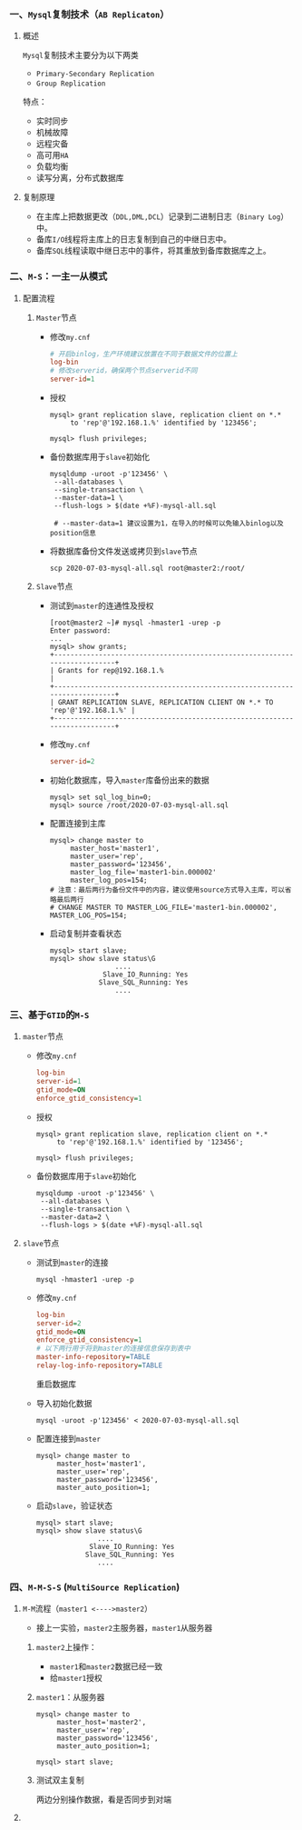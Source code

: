 ### 一、`Mysql`复制技术（`AB Replicaton`）

1. 概述

   `Mysql`复制技术主要分为以下两类

   - `Primary-Secondary Replication`
   - `Group Replication`

   特点：

   - 实时同步
   - 机械故障
   - 远程灾备
   - 高可用`HA`
   - 负载均衡
   - 读写分离，分布式数据库

2. 复制原理

   - 在主库上把数据更改（`DDL,DML,DCL`）记录到二进制日志（`Binary Log`）中。
   - 备库`I/O`线程将主库上的日志复制到自己的中继日志中。
   - 备库`SQL`线程读取中继日志中的事件，将其重放到备库数据库之上。

### 二、`M-S`：一主一从模式

1. 配置流程

   1. `Master`节点

      - 修改`my.cnf`

        ```ini
        # 开启binlog，生产环境建议放置在不同于数据文件的位置上
        log-bin
        # 修改serverid，确保两个节点serverid不同
        server-id=1
        ```

      - 授权

        ```mysql
        mysql> grant replication slave, replication client on *.*
             to 'rep'@'192.168.1.%' identified by '123456';
        
        mysql> flush privileges;
        ```

      - 备份数据库用于`slave`初始化

        ```shell
        mysqldump -uroot -p'123456' \
         --all-databases \
         --single-transaction \
         --master-data=1 \
         --flush-logs > $(date +%F)-mysql-all.sql
         
         # --master-data=1 建议设置为1，在导入的时候可以免输入binlog以及position信息
        ```

      - 将数据库备份文件发送或拷贝到`slave`节点

        `scp 2020-07-03-mysql-all.sql root@master2:/root/`

   2. `Slave`节点

      - 测试到`master`的连通性及授权

        ```shell
        [root@master2 ~]# mysql -hmaster1 -urep -p
        Enter password: 
        ...
        mysql> show grants;
        +---------------------------------------------------------------------------+
        | Grants for rep@192.168.1.%                                                |
        +---------------------------------------------------------------------------+
        | GRANT REPLICATION SLAVE, REPLICATION CLIENT ON *.* TO 'rep'@'192.168.1.%' |
        +---------------------------------------------------------------------------+
        
        ```

      - 修改`my.cnf`

        ```ini
        server-id=2
        ```

      - 初始化数据库，导入`master`库备份出来的数据

        ```mysql
        mysql> set sql_log_bin=0;
        mysql> source /root/2020-07-03-mysql-all.sql
        ```

      - 配置连接到主库

        ```mysql
        mysql> change master to
             master_host='master1',
             master_user='rep',
             master_password='123456',
             master_log_file='master1-bin.000002'
             master_log_pos=154;
        # 注意：最后两行为备份文件中的内容，建议使用source方式导入主库，可以省略最后两行
        # CHANGE MASTER TO MASTER_LOG_FILE='master1-bin.000002', MASTER_LOG_POS=154;
        ```

      - 启动复制并查看状态

        ```mysql
        mysql> start slave;
        mysql> show slave status\G
        				....
                     Slave_IO_Running: Yes
                    Slave_SQL_Running: Yes
        				....
        ```

### 三、基于`GTID`的`M-S`

1. `master`节点

   - 修改`my.cnf`

     ```ini
     log-bin
     server-id=1
     gtid_mode=ON
     enforce_gtid_consistency=1
     ```

   - 授权

     ```mysql
     mysql> grant replication slave, replication client on *.*
          to 'rep'@'192.168.1.%' identified by '123456';
     
     mysql> flush privileges;
     ```

   - 备份数据库用于`slave`初始化

     ```shell
     mysqldump -uroot -p'123456' \
      --all-databases \
      --single-transaction \
      --master-data=2 \
      --flush-logs > $(date +%F)-mysql-all.sql
     ```

2. `slave`节点

   - 测试到`master`的连接

     ```shell
     mysql -hmaster1 -urep -p
     ```

   - 修改`my.cnf`

     ```ini
     log-bin
     server-id=2
     gtid_mode=ON
     enforce_gtid_consistency=1
     # 以下两行用于将到master的连接信息保存到表中
     master-info-repository=TABLE
     relay-log-info-repository=TABLE
     ```

     重启数据库

   - 导入初始化数据

     `mysql -uroot -p'123456' < 2020-07-03-mysql-all.sql `

   - 配置连接到`master`

     ```mysql
     mysql> change master to
          master_host='master1',
          master_user='rep',
          master_password='123456',
          master_auto_position=1;
     ```

   - 启动`slave`，验证状态

     ```mysql
     mysql> start slave;
     mysql> show slave status\G
     				....
                  Slave_IO_Running: Yes
                 Slave_SQL_Running: Yes
     				....
     ```


### 四、`M-M-S-S` (`MultiSource Replication`)

1. `M-M`流程（`master1 <---->master2`）

   - 接上一实验，`master2`主服务器，`master1`从服务器

   1. `master2`上操作：

      - `master1`和`master2`数据已经一致
      - 给`master1`授权

   2. `master1`：从服务器

      ```mysql
      mysql> change master to
           master_host='master2',
           master_user='rep',
           master_password='123456',
           master_auto_position=1;
      
      mysql> start slave;
      ```

   3. 测试双主复制

      两边分别操作数据，看是否同步到对端

2. 